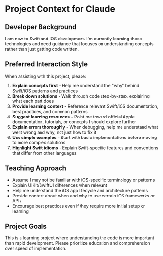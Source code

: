 # Project Context for Claude

## Developer Background
I am new to Swift and iOS development. I'm currently learning these technologies and need guidance that focuses on understanding concepts rather than just getting code written.

## Preferred Interaction Style
When assisting with this project, please:

1. **Explain concepts first** - Help me understand the "why" behind Swift/iOS patterns and practices
2. **Break down solutions** - Walk through code step-by-step, explaining what each part does
3. **Provide learning context** - Reference relevant Swift/iOS documentation, best practices, and common patterns
4. **Suggest learning resources** - Point me toward official Apple documentation, tutorials, or concepts I should explore further
5. **Explain errors thoroughly** - When debugging, help me understand what went wrong and why, not just how to fix it
6. **Use simple examples** - Start with basic implementations before moving to more complex solutions
7. **Highlight Swift idioms** - Explain Swift-specific features and conventions that differ from other languages

## Teaching Approach
- Assume I may not be familiar with iOS-specific terminology or patterns
- Explain UIKit/SwiftUI differences when relevant
- Help me understand the iOS app lifecycle and architecture patterns
- Provide context about when and why to use certain iOS frameworks or APIs
- Encourage best practices even if they require more initial setup or learning

## Project Goals
This is a learning project where understanding the code is more important than rapid development. Please prioritize education and comprehension over speed of implementation.